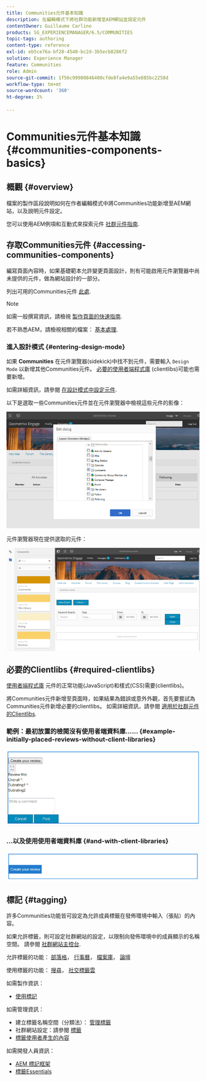 ```yaml
---
title: Communities元件基本知識
description: 在編輯模式下將社群功能新增至AEM網站並設定元件
contentOwner: Guillaume Carlino
products: SG_EXPERIENCEMANAGER/6.5/COMMUNITIES
topic-tags: authoring
content-type: reference
exl-id: eb5ce76a-bf28-4540-bc2d-3b5ecb8286f2
solution: Experience Manager
feature: Communities
role: Admin
source-git-commit: 1f56c99980846400cfde8fa4e9a55e885bc2258d
workflow-type: tm+mt
source-wordcount: '360'
ht-degree: 1%

---
```


# Communities元件基本知識 {#communities-components-basics}

## 概觀 {#overview}

檔案的製作區段說明如何在作者編輯模式中將Communities功能新增至AEM網站，以及說明元件設定。

您可以使用AEM例項和互動式來探索元件 [社群元件指南](components-guide.md).

## 存取Communities元件 {#accessing-communities-components}

編寫頁面內容時，如果基礎範本允許變更頁面設計，則有可能啟用元件瀏覽器中尚未提供的元件，做為網站設計的一部分。

列出可用的Communities元件 [此處](author-communities.md#available-communities-components).

>[!NOTE]
>
>如需一般撰寫資訊，請檢視 [製作頁面的快速指南](../../help/sites-authoring/qg-page-authoring.md).
>
>若不熟悉AEM，請檢視相關的檔案： [基本處理](../../help/sites-authoring/basic-handling.md).

### 進入設計模式 {#entering-design-mode}

如果 **Communities** 在元件瀏覽器(sidekick)中找不到元件，需要輸入 `Design Mode` 以新增其他Communities元件。 [必要的使用者端程式庫](#required-clientlibs) (clientlibs)可能也需要新增。

如需詳細資訊，請參閱 [在設計模式中設定元件](../../help/sites-authoring/default-components-designmode.md).

以下是選取一些Communities元件並在元件瀏覽器中檢視這些元件的影像：

![component-design](assets/component-design.png)

元件瀏覽器現在提供選取的元件：

![component-design1](assets/component-design1.png)

## 必要的Clientlibs {#required-clientlibs}

[使用者端程式庫](../../help/sites-developing/clientlibs.md) 元件的正常功能(JavaScript)和樣式(CSS)需要(clientlibs)。

將Communities元件新增至頁面時，如果結果為錯誤或意外外觀，首先要嘗試為Communities元件新增必要的clientlibs。 如需詳細資訊，請參閱 [適用於社群元件的Clientlibs](clientlibs.md).

### 範例：最初放置的檢閱沒有使用者端資料庫…… {#example-initially-placed-reviews-without-client-libraries}

![clientlibs1](assets/clientlibs1.png)

### ...以及使用使用者端資料庫 {#and-with-client-libraries}

![clientlibs2](assets/clientlibs2.png)

## 標記 {#tagging}

許多Communities功能皆可設定為允許成員標籤在發佈環境中輸入（張貼）的內容。

如果允許標籤，則可設定社群網站的設定，以限制向發佈環境中的成員顯示的名稱空間。 請參閱 [社群網站主控台](sites-console.md#tagging).

允許標籤的功能： [部落格](blog-feature.md)， [行事曆](calendar.md)， [檔案庫](file-library.md)， [論壇](forum.md)

使用標籤的功能： [搜尋](search.md)， [社交標籤雲](tagcloud.md)

如需製作資訊：

* [使用標記](../../help/sites-authoring/tags.md)

如需管理資訊：

* 建立標籤名稱空間（分類法）： [管理標籤](../../help/sites-administering/tags.md)
* 社群網站設定：請參閱 [標籤](sites-console.md#tagging)
* [標籤使用者產生的內容](../../help/sites-authoring/tags.md)

如需開發人員資訊：

* [AEM 標記框架](../../help/sites-developing/framework.md)
* [標籤Essentials](tag.md)
